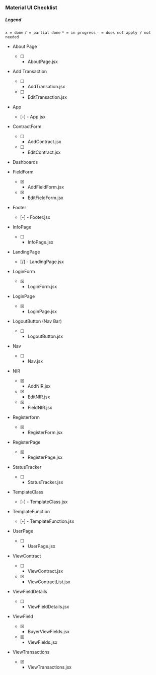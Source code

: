 ### Material UI Checklist

##### Legend
`x = done`
`/ = partial done` 
`* = in progress`
`- = does not apply / not needed`

- About Page
    - [ ] - AboutPage.jsx

- Add Transaction
    - [ ] - AddTransation.jsx
    - [ ] - EditTransaction.jsx

- App
    - [-] - App.jsx

- ContractForm
    - [ ] - AddContract.jsx
    - [ ] - EditContract.jsx

- Dashboards

- FieldForm
    - [x] - AddFieldForm.jsx
    - [x] - EditFieldForm.jsx

- Footer
    - [-] - Footer.jsx

- InfoPage
    - [ ] - InfoPage.jsx

- LandingPage
    - [/] - LandingPage.jsx

- LoginForm
    - [x] - LoginForm.jsx

- LoginPage
    - [x] - LoginPage.jsx

- LogoutButton (Nav Bar)
    - [ ] - LogoutButton.jsx

- Nav
    - [ ] - Nav.jsx

- NIR
    - [x] - AddNIR.jsx
    - [x] - EditNIR.jsx
    - [x] - FieldNIR.jsx

- Registerform
    - [x] - RegisterForm.jsx

- RegisterPage
    - [x] - RegisterPage.jsx

- StatusTracker
    - [ ] - StatusTracker.jsx

- TemplateClass
    - [-] - TemplateClass.jsx

- TemplateFunction
    - [-] - TemplateFunction.jsx

- UserPage
    - [ ] - UserPage.jsx

- ViewContract
    - [ ] - ViewContract.jsx
    - [x] - ViewContractList.jsx

- ViewFieldDetails
    - [ ] - ViewFieldDetails.jsx

- ViewField
    - [x] - BuyerViewFields.jsx
    - [x] - ViewFields.jsx

- ViewTransactions
    - [x] - ViewTransactions.jsx